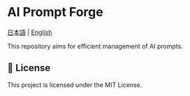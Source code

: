 # AI Prompt Forge

[日本語](./README.md) | [English](./README.en.md)

This repository aims for efficient management of AI prompts.

## 📜 License

This project is licensed under the MIT License.
